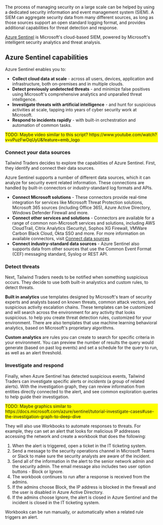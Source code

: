 The process of managing security on a large scale can be helped by using a dedicated security information and event management system (SIEM). A SIEM can aggregate security data from many different sources, as long as those sources support an open standard logging format, and provides additional capabilities for threat detection and response.

[Azure Sentinel](https://azure.microsoft.com/services/azure-sentinel/?azure-portal=true) is Microsoft's cloud-based SIEM, powered by Microsoft's intelligent security analytics and threat analysis.

## Azure Sentinel capabilities

Azure Sentinel enables you to:
+ **Collect cloud data at scale** - across all users, devices, application and infrastructure, both on-premises and in multiple clouds.
+ **Detect previously undetected threats** - and minimize false positives using Microsoft's comprehensive analytics and unparalled threat intelligence.
+ **Investigate threats with artificial intelligence** - and hunt for suspicious activities at scale, tapping into years of cyber security work at Microsoft.
+ **Respond to incidents rapidly** - with built-in orchestration and automation of common tasks.

<div style="background:yellow;">
TODO: Maybe video similar to this script? https://www.youtube.com/watch?v=vPuzFwOqUyU&feature=emb_logo 
</div>

### Connect your data sources
Tailwind Traders decides to explore the capabilities of Azure Sentinel. First, they identify and connect their data sources.

Azure Sentinel supports a number of different data sources, which it can analyze for security event related information. These connections are handled by built-in connectors or industry-standard log formats and APIs.
+ **Connect Microsoft solutions** - These connectors provide real-time integration for services like Microsoft Threat Protection solutions, Microsoft 365 sources (including Office 365), Azure Active Directory, Windows Defender Firewall and more.
+ **Connect other services and solutions** - Connectors are available for a range of common non-Microsoft services and solutions, including AWS CloudTrail, Citrix Analytics (Security), Sophos XG Firewall, VMWare Carbon Black Cloud, Okta SSO and more. For more information on available connectors, visit [Connect data sources](https://docs.microsoft.com/azure/sentinel/connect-data-sources) 
+ **Connect industry-standard data sources** - Azure Sentinel also supports data from other sources that use the Common Event Format (CEF) messaging standard, Syslog or REST API.  

### Detect threats
Next, Tailwind Traders needs to be notified when something suspicious occurs. They decide to use both built-in analystics and custom rules, to detect threats.

**Built in analytics** use templates designed by Microsoft's team of security experts and analysts based on known threats, common attack vectors, and suspicious activity escalation chains. These templates can be customized and will search across the environment for any activity that looks suspicious. to help you create threat detection rules, customized for your environment. There are also templates that use machine learning behavioral analytics, based on Microsoft's proprietary algorithms.

**Custom analytics** are rules you can create to search for specific criteria in your environment. You can preview the number of results the query would generate (based on past log events) and set a schedule for the query to run, as well as an alert threshold.  

### Investigate and respond
Finally, when Azure Sentinel has detected suspicious events, Tailwind Traders can investigate specific alerts or *incidents* (a group of related alerts). With the investigation graph, they can review information from entities directly connected to the alert, and see common exploration queries to help guide their investigation.
<div style="background:yellow;">
TODO: Maybe graphics similar to https://docs.microsoft.com/azure/sentinel/tutorial-investigate-cases#use-the-investigation-graph-to-deep-dive
</div>

They will also use Workbooks to automate responses to threats. For example, they can set an alert that looks for malicious IP addresses accessing the network and create a workbook that does the following:

1. When the alert is triggered, open a ticket in the IT ticketing system.
1. Send a message to the security operations channel in Microsoft Teams or Slack to make sure the security analysts are aware of the incident.
1. Send all of the information in the alert to the senior network admin and the security admin. The email message also includes two user option buttons - Block or Ignore.
1. The workbook continues to run after a response is received from the admins.
1. If the admins choose Block, the IP address is blocked in the firewall and the user is disabled in Azure Active Directory.
1. If the admins choose Ignore, the alert is closed in Azure Sentinel and the incident is closed in the IT ticketing system.  
 
Workbooks can be run manually, or automatically when a related rule triggers an alert. 















